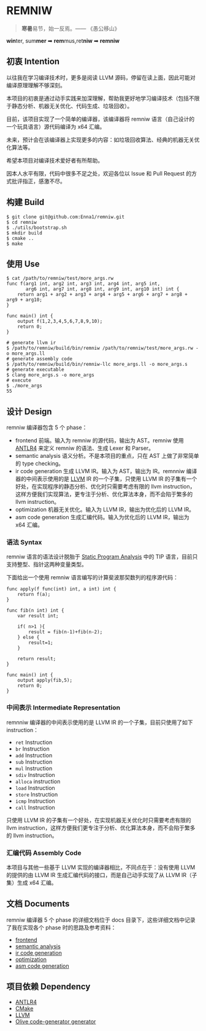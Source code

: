 # REMNIW

> **寒暑**易节，始一反焉。—— 《愚公移山》

**win**ter, sum**mer** ➡ **rem**mus,ret**niw** ➡ **remniw**

## 初衷 Intention

以往我在学习编译技术时，更多是阅读 LLVM 源码，停留在读上面，因此可能对编译原理理解不够深刻。

本项目的初衷是通过动手实践来加深理解，帮助我更好地学习编译技术（包括不限于静态分析、机器无关优化、代码生成、垃圾回收）。

目前，该项目实现了一个简单的编译器，该编译器将 remniw 语言（自己设计的一个玩具语言）源代码编译为 x64 汇编。

未来，预计会在该编译器上实现更多的内容：如垃圾回收算法、经典的机器无关优化算法等。

希望本项目对编译技术爱好者有所帮助。

因本人水平有限，代码中很多不足之处，欢迎各位以 Issue 和 Pull Request 的方式批评指正，感激不尽。

## 构建 Build

```
$ git clone git@github.com:Enna1/remniw.git
$ cd remniw
$ ./utils/bootstrap.sh
$ mkdir build
$ cmake ..
$ make
```

## 使用 Use

```
$ cat /path/to/remniw/test/more_args.rw
func f(arg1 int, arg2 int, arg3 int, arg4 int, arg5 int,
       arg6 int, arg7 int, arg8 int, arg9 int, arg10 int) int {
    return arg1 + arg2 + arg3 + arg4 + arg5 + arg6 + arg7 + arg8 + arg9 + arg10;
}

func main() int {
    output f(1,2,3,4,5,6,7,8,9,10);
    return 0;
}

# generate llvm ir
$ /path/to/remniw/build/bin/remniw /path/to/remniw/test/more_args.rw -o more_args.ll
# generate assembly code
$ /path/to/remniw/build/bin/remniw-llc more_args.ll -o more_args.s
# generate executable 
$ clang more_args.s -o more_args
# execute
$ ./more_args
55
```

## 设计 Design

remniw 编译器包含 5 个 phase：

- frontend 前端。输入为 remniw 的源代码，输出为 AST。remniw 使用 [ANTLR4](https://www.antlr.org/) 来定义 remniw 的语法、生成 Lexer 和 Parser。
- semantic analysis 语义分析。不是本项目的重点，只在 AST 上做了非常简单的 type checking。
- ir code generation 生成 LLVM IR。输入为 AST，输出为 IR。remnniw 编译器的中间表示使用的是 [LLVM](https://www.llvm.org/) IR 的一个子集，只使用 LLVM IR 的子集有一个好处，在实现程序的静态分析、优化时只需要考虑有限的 llvm instruction，这样方便我们实现算法，更专注于分析、优化算法本身，而不会陷于繁多的 llvm instruction。
- optimization 机器无关优化。输入为 LLVM IR，输出为优化后的 LLVM IR。
- asm code generation 生成汇编代码。输入为优化后的 LLVM IR，输出为 x64 汇编。

### 语法 Syntax

remniw 语言的语法设计脱胎于 [Static Program Analysis](https://cs.au.dk/~amoeller/spa/) 中的 TIP 语言，目前只支持整型、指针这两种变量类型。

下面给出一个使用 remniw 语言编写的计算斐波那契数列的程序源代码：

```
func apply(f func(int) int, a int) int {
    return f(a);
}

func fib(n int) int {
    var result int;

    if( n>1 ){
        result = fib(n-1)+fib(n-2);
    } else {
        result=1;
    }

    return result;
}

func main() int {
    output apply(fib,5);
    return 0;
}
```

### 中间表示 Intermediate Representation

remnniw 编译器的中间表示使用的是 LLVM IR 的一个子集，目前只使用了如下 instruction：

- `ret` Instruction
- `br` Instruction
- `add` Instruction
- `sub` Instruction
- `mul` Instruction
- `sdiv` Instruction
- `alloca` instruction
- `load` Instruction
- `store` Instruction
- `icmp` Instruction
- `call` Instruction

只使用 LLVM IR 的子集有一个好处，在实现机器无关优化时只需要考虑有限的 llvm instruction，这样方便我们更专注于分析、优化算法本身，而不会陷于繁多的 llvm instruction。

### 汇编代码 Assembly Code

本项目与其他一些基于 LLVM 实现的编译器相比，不同点在于：没有使用 LLVM 的提供的由 LLVM IR 生成汇编代码的接口，而是自己动手实现了从 LLVM IR（子集）生成 x64 汇编。

## 文档 Documents

remniw 编译器 5 个 phase 的详细文档位于 docs 目录下，这些详细文档中记录了我在实现各个 phase 时的思路及参考资料：

- [frontend](docs/FrontEnd.md)
- [semantic analysis](docs/Semantic.md)
- [ir code generation](docs/LLVMIRCodegen.md)
- [optimization](docs/Optimizer.md)
- [asm code generation](docs/AssemblyCodegen.md)

## 项目依赖 Dependency 

- [ANTLR4](https://www.antlr.org/)
- [CMake](https://cmake.org/)
- [LLVM](https://www.llvm.org/)
- [Olive code-generator generator](https://suif.stanford.edu/pub/tjiang/olive.tar.gz)


